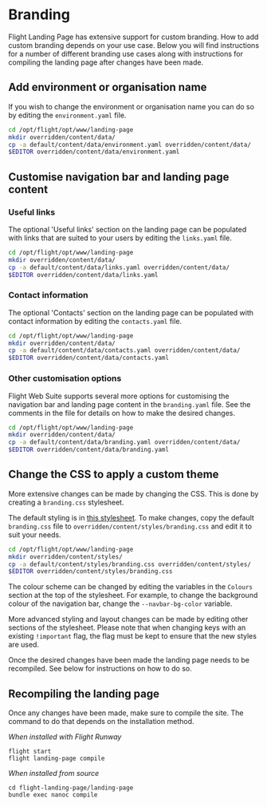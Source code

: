 # Branding

Flight Landing Page has extensive support for custom branding.  How to add
custom branding depends on your use case.  Below you will find instructions
for a number of different branding use cases along with instructions for
compiling the landing page after changes have been made.

## Add environment or organisation name

If you wish to change the environment or organisation name you can
do so by editing the `environment.yaml` file.

```sh
cd /opt/flight/opt/www/landing-page
mkdir overridden/content/data/
cp -a default/content/data/environment.yaml overridden/content/data/
$EDITOR overridden/content/data/environment.yaml
```

## Customise navigation bar and landing page content

### Useful links

The optional 'Useful links' section on the landing page can be populated with
links that are suited to your users by editing the `links.yaml` file.

```sh
cd /opt/flight/opt/www/landing-page
mkdir overridden/content/data/
cp -a default/content/data/links.yaml overridden/content/data/
$EDITOR overridden/content/data/links.yaml
```

### Contact information

The optional 'Contacts' section on the landing page can be populated with
contact information by editing the `contacts.yaml` file.

```sh
cd /opt/flight/opt/www/landing-page
mkdir overridden/content/data/
cp -a default/content/data/contacts.yaml overridden/content/data/
$EDITOR overridden/content/data/contacts.yaml
```

### Other customisation options

Flight Web Suite supports several more options for customising the navigation bar 
and landing page content in the `branding.yaml` file. See the comments in the file
for details on how to make the desired changes.

```sh
cd /opt/flight/opt/www/landing-page
mkdir overridden/content/data/
cp -a default/content/data/branding.yaml overridden/content/data/
$EDITOR overridden/content/data/branding.yaml
```

## Change the CSS to apply a custom theme

More extensive changes can be made by changing the CSS. This is done by
creating a `branding.css` stylesheet.

The default styling is in [this stylesheet](/landing-page/types/default/content/styles/branding.css).
To make changes, copy the default `branding.css` file to `overridden/content/styles/branding.css`
and edit it to suit your needs.

```sh
cd /opt/flight/opt/www/landing-page
mkdir overridden/content/styles/
cp -a default/content/styles/branding.css overridden/content/styles/
$EDITOR overridden/content/styles/branding.css
```

The colour scheme can be changed by editing the variables in the 
`Colours` section at the top of the stylesheet. For example, to 
change the background colour of the navigation bar, change the 
`--navbar-bg-color` variable. 

More advanced styling and layout changes can be made by editing 
other sections of the stylesheet. Please note that when changing keys 
with an existing `!important` flag, the flag must be kept to ensure 
that the new styles are used.

Once the desired changes have been made the landing page needs to be
recompiled.  See below for instructions on how to do so.

## Recompiling the landing page

Once any changes have been made, make sure to compile the site.  The command
to do that depends on the installation method.

*When installed with Flight Runway*

```
flight start
flight landing-page compile
```

*When installed from source*

```
cd flight-landing-page/landing-page
bundle exec nanoc compile
```
